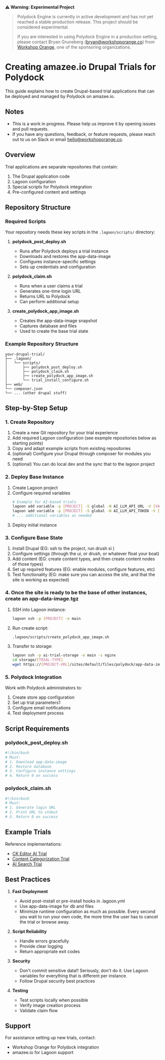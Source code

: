  **⚠️ Warning: Experimental Project**  
> Polydock Engine is currently in active development and has not yet reached a stable production release. This project should be considered experimental.
>
> If you are interested in using Polydock Engine in a production setting, please contact Bryan Gruneberg (bryan@workshoporange.co) from [Workshop Orange](https://www.workshoporange.co), one of the sponsoring organizations.

# Creating amazee.io Drupal Trials for Polydock

This guide explains how to create Drupal-based trial applications that can be deployed and managed by Polydock on amazee.io. 

## Notes
- This is a work in progress. Please help us improve it by opening issues and pull requests.
- If you have any questions, feedback, or feature requests, please reach out to us on Slack or email hello@workshoporange.co.

## Overview

Trial applications are separate repositories that contain:
1. The Drupal application code
2. Lagoon configuration
3. Special scripts for Polydock integration
4. Pre-configured content and settings

## Repository Structure

### Required Scripts
Your repository needs these key scripts in the `.lagoon/scripts/` directory:

1. **polydock_post_deploy.sh**
   - Runs after Polydock deploys a trial instance
   - Downloads and restores the app-data-image
   - Configures instance-specific settings
   - Sets up credentials and configuration

2. **polydock_claim.sh**
   - Runs when a user claims a trial
   - Generates one-time login URL
   - Returns URL to Polydock
   - Can perform additional setup

3. **create_polydock_app_image.sh**
   - Creates the app-data-image snapshot
   - Captures database and files
   - Used to create the base trial state

### Example Repository Structure
```
your-drupal-trial/
├── .lagoon/
│   └── scripts/
│       ├── polydock_post_deploy.sh
│       ├── polydock_claim.sh
│       ├── create_polydock_app_image.sh
│       └── trial_install_configure.sh
├── web/
└── composer.json
└── ... (other drupal stuff)
```

## Step-by-Step Setup

### 1. Create Repository
1. Create a new Git repository for your trial experience
2. Add required Lagoon configuration (see example repositories below as starting points)
3. Copy and adapt example scripts from existing repositories
4. (optional) Configure your Drupal through composer for modules you need 
5. (optional) You can do local dev and the sync that to the lagoon project

### 2. Deploy Base Instance
1. Create Lagoon project
2. Configure required variables
   ```bash
   # Example for AI-based trials
   lagoon add variable -p [PROJECT] -S global -N AI_LLM_API_URL -V [VALUE]
   lagoon add variable -p [PROJECT] -S global -N AI_LLM_API_TOKEN -V [VALUE]
   # ... additional variables as needed
   ```
3. Deploy initial instance

### 3. Configure Base State
1. Install Drupal (EG: ssh to the project, run drush si )
2. Configure settings (through the ui, or drush, or whatever float your boat)
3. Add content (EG: create content types, and then create content nodes of those types)
4. Set up required features (EG: enable modules, configure features, etc)
5. Test functionality (EG: make sure you can access the site, and that the site is working as expected)

### 4. Once the site is ready to be the base of other instances, create an app-data-image.tgz
1. SSH into Lagoon instance:
   ```bash
   lagoon ssh -p [PROJECT] -e main
   ```
2. Run create script:
   ```bash
   .lagoon/scripts/create_polydock_app_image.sh
   ```
3. Transfer to storage:
   ```bash
   lagoon ssh -p ai-trial-storage -e main -s nginx
   cd storage/[TRIAL-TYPE]
   wget https://[PROJECT-URL]/sites/default/files/polydock/app-data-image.tgz
   ```

### 5. Polydock Integration
Work with Polydock administrators to:
1. Create store app configuration
2. Set up trial parameters1
3. Configure email notifications
4. Test deployment process

## Script Requirements

### polydock_post_deploy.sh
```bash
#!/bin/bash
# Must:
# 1. Download app-data-image
# 2. Restore database
# 3. Configure instance settings
# 4. Return 0 on success
```

### polydock_claim.sh
```bash
#!/bin/bash
# Must:
# 1. Generate login URL
# 2. Print URL to stdout
# 3. Return 0 on success
```

## Example Trials
Reference implementations:
- [CK Editor AI Trial](https://github.com/amazeeio-demos/polydock-ai-trial-drupal-cms-ck-editor)
- [Content Categorization Trial](https://github.com/amazeeio-demos/polydock-ai-trial-drupal-cms-caegorize-page)
- [AI Search Trial](https://github.com/amazeeio-demos/polydock-ai-trial-drupal-cms-search)

## Best Practices

1. **Fast Deployment**
   - Avoid post-install or pre-install hooks in .lagoon.yml
   - Use app-data-image for db and files
   - Minimize runtime configuration as much as possible. Every second you wait to run your own code, the more time the user has to cancel the trial or browse away.

2. **Script Reliability**
   - Handle errors gracefully
   - Provide clear logging
   - Return appropriate exit codes

3. **Security**
   - Don't commit sensitive data!! Seriously, don't do it. Use Lagoon variables for everything that is different per instance.
   - Follow Drupal security best practices

4. **Testing**
   - Test scripts locally when possible
   - Verify image creation process
   - Validate claim flow

## Support
For assistance setting up new trials, contact:
- Workshop Orange for Polydock integration
- amazee.io for Lagoon support
